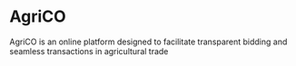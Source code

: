 # AgriCO
AgriCO is an online platform designed to facilitate transparent bidding and seamless transactions in agricultural trade
